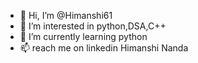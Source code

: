 - 👋 Hi, I’m @Himanshi61
- 👀 I’m interested in python,DSA,C++
- 🌱 I’m currently learning python
- 📫 reach me on linkedin Himanshi Nanda


<!---
Himanshi61/Himanshi61 is a ✨ special ✨ repository because its `README.md` (this file) appears on your GitHub profile.
You can click the Preview link to take a look at your changes.
--->
